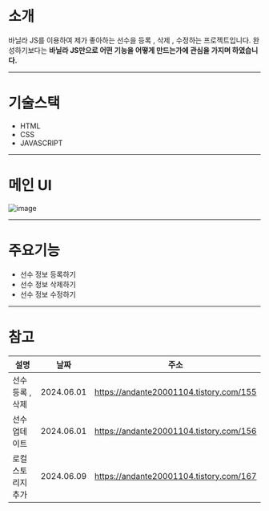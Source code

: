 # 소개 

바닐라 JS를 이용하여 제가 좋아하는 선수을 등록 , 삭제 , 수정하는 프로젝트입니다. 
완성하기보다는  **바닐라 JS만으로 어떤 기능을 어떻게 만드는가에 관심을 가지며 하였습니다.** 

---

# 기술스택 

- HTML
- CSS
- JAVASCRIPT

---

# 메인 UI

![image](https://github.com/Andante23/vanilajs/assets/98266983/af447303-b622-4107-bbe7-21f2f9a3a24b)

---

# 주요기능 

- 선수 정보 등록하기
- 선수 정보 삭제하기
- 선수 정보 수정하기

---

# 참고 

 설명 | 날짜 | 주소
--   | --   | --
선수등록 , 삭제 | 2024.06.01 | https://andante20001104.tistory.com/155
선수업데이트 | 2024.06.01  | https://andante20001104.tistory.com/156
로컬스토리지 추가 | 2024.06.09 | https://andante20001104.tistory.com/167

